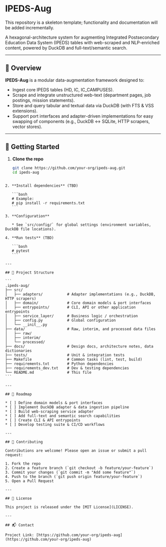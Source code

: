 # IPEDS-Aug

This repository is a skeleton template; functionality and documentation will be added incrementally.

A hexagonal-architecture system for augmenting Integrated Postsecondary Education Data System (IPEDS) tables with web-scraped and NLP-enriched content, powered by DuckDB and full-text/semantic search.

---

## 📖 Overview

**IPEDS-Aug** is a modular data-augmentation framework designed to:

- Ingest core IPEDS tables (HD, IC, IC_CAMPUSES).
- Scrape and integrate unstructured web-text (department pages, job postings, mission statements).
- Store and query tabular and textual data via DuckDB (with FTS & VSS extensions).
- Support port interfaces and adapter-driven implementations for easy swapping of components (e.g., DuckDB ↔ SQLite, HTTP scrapers, vector stores).

---

## 🚀 Getting Started

1. **Clone the repo**
   ```bash
   git clone https://github.com/your-org/ipeds-aug.git
   cd ipeds-aug
````

2. **Install dependencies** (TBD)

   ```bash
   # Example:
   # pip install -r requirements.txt
   ```

3. **Configuration**

   * See `src/config/` for global settings (environment variables, DuckDB file locations).

4. **Run tests** (TBD)

   ```bash
   # pytest
   ```

---

## 📁 Project Structure

```
.ipeds-aug/
├── src/
│   ├── adapters/           # Adapter implementations (e.g., DuckDB, HTTP scrapers)
│   ├── domain/             # Core domain models & port interfaces
│   ├── entrypoints/        # CLI, API or other application entrypoints
│   ├── service_layer/      # Business logic / orchestration
│   ├── config.py           # Global configuration
│   └── __init__.py
├── data/                   # Raw, interim, and processed data files
│   ├── raw/
│   ├── interim/
│   └── processed/
├── docs/                   # Design docs, architecture notes, data dictionaries
├── tests/                  # Unit & integration tests
├── Makefile                # Common tasks (lint, test, build)
├── requirements.txt        # Python dependencies
├── requirements_dev.txt    # Dev & testing dependencies
└── README.md               # This file
```

---

## 🎯 Roadmap

* [ ] Define domain models & port interfaces
* [ ] Implement DuckDB adapter & data ingestion pipeline
* [ ] Build web-scraping service adapter
* [ ] Add full-text and semantic search capabilities
* [ ] Create CLI & API entrypoints
* [ ] Develop testing suite & CI/CD workflows

---

## 🤝 Contributing

Contributions are welcome! Please open an issue or submit a pull request:

1. Fork the repo
2. Create a feature branch (`git checkout -b feature/your-feature`)
3. Commit your changes (`git commit -m "Add some feature"`)
4. Push to the branch (`git push origin feature/your-feature`)
5. Open a Pull Request

---

## 📄 License

This project is released under the [MIT License](LICENSE).

---

## 📬 Contact

Project Link: [https://github.com/your-org/ipeds-aug](https://github.com/your-org/ipeds-aug)

